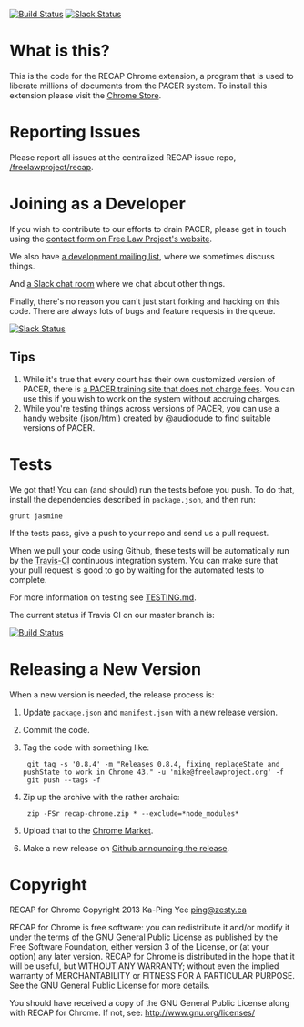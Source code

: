 [![Build Status](https://travis-ci.org/freelawproject/recap-chrome.svg?branch=master)][12]  [![Slack Status](https://join-flp-talk.herokuapp.com/badge.svg)][slack]


What is this?
=============
This is the code for the RECAP Chrome extension, a program that is used to
liberate millions of documents from the PACER system. To install this extension
please visit the [Chrome Store][1].

Reporting Issues
================
Please report all issues at the centralized RECAP issue repo, [/freelawproject/recap](https://github.com/freelawproject/recap/issues).

Joining as a Developer
======================
If you wish to contribute to our efforts to drain PACER, please get in touch
using the [contact form on Free Law Project's website][contact].

We also have [a development mailing list][dev], where we sometimes discuss things.

And [a Slack chat room][slack] where we chat about other things.

Finally, there's no reason you can't just start forking and hacking on this
code. There are always lots of bugs and feature requests in the queue.

[![Slack Status](https://join-flp-talk.herokuapp.com/badge.svg)][slack]

Tips
----
1. While it's true that every court has their own customized version of PACER,
   there is [a PACER training site that does not charge fees][trainwreck]. You
   can use this if you wish to work on the system without accruing charges.
1. While you're testing things across versions of PACER, you can use a handy
   website ([json][csv-json]/[html][csv-html]) created by [@audiodude][ad] to 
   find suitable versions of PACER.


Tests
=====
We got that! You can (and should) run the tests before you push. To do that,
install the dependencies described in `package.json`, and then run:

    grunt jasmine

If the tests pass, give a push to your repo and send us a pull request.

When we pull your code using Github, these tests will be automatically run by
the [Travis-CI][tci] continuous integration system. You can make sure that your
pull request is good to go by waiting for the automated tests to complete.

For more information on testing see [TESTING.md][testingmd].

The current status if Travis CI on our master branch is:

[![Build Status](https://travis-ci.org/freelawproject/recap-chrome.svg?branch=master)][12]


Releasing a New Version
=======================
When a new version is needed, the release process is:

1. Update `package.json` and `manifest.json` with a new release version.
1. Commit the code.
1. Tag the code with something like:

        git tag -s '0.8.4' -m "Releases 0.8.4, fixing replaceState and pushState to work in Chrome 43." -u 'mike@freelawproject.org' -f
        git push --tags -f

1. Zip up the archive with the rather archaic: 

        zip -FSr recap-chrome.zip * --exclude=*node_modules*
        
1. Upload that to the [Chrome Market][market].
1. Make a new release on [Github announcing the release][ghtags].

Copyright
=========

RECAP for Chrome
Copyright 2013 Ka-Ping Yee <ping@zesty.ca>

RECAP for Chrome is free software: you can redistribute it and/or modify it
under the terms of the GNU General Public License as published by the Free
Software Foundation, either version 3 of the License, or (at your option)
any later version.  RECAP for Chrome is distributed in the hope that it will
be useful, but WITHOUT ANY WARRANTY; without even the implied warranty of
MERCHANTABILITY or FITNESS FOR A PARTICULAR PURPOSE.  See the GNU General
Public License for more details.

You should have received a copy of the GNU General Public License along with
RECAP for Chrome.  If not, see: http://www.gnu.org/licenses/


[1]: https://chrome.google.com/webstore/detail/recap/oiillickanjlaeghobeeknbddaonmjnc
[contact]: http://freelawproject.org/contact/
[dev]: http://lists.freelawproject.org/cgi-bin/mailman/listinfo/dev
[12]: https://travis-ci.org/freelawproject/recap-chrome
[tci]: https://travis-ci.org/
[trainwreck]: https://dcecf.psc.uscourts.gov/cgi-bin/login.pl
[testingmd]: https://github.com/freelawproject/recap-chrome/blob/master/TESTING.md
[market]: https://chrome.google.com/webstore/developer/edit/oiillickanjlaeghobeeknbddaonmjnc?authuser=3#
[ghtags]: https://github.com/freelawproject/recap-chrome/releases/new
[csv-json]: https://court-version-scraper.herokuapp.com/courts.json
[csv-html]: https://court-version-scraper.herokuapp.com/
[ad]: https://github.com/audiodude
[slack]: https://join-flp-talk.herokuapp.com/
